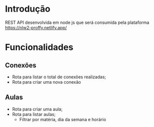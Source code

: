 # Introdução

REST API desenvolvida em node js que será consumida pela plataforma https://nlw2-proffy.netlify.app/ 

# Funcionalidades

## Conexões 

- Rota para listar o total de conexões realizadas;
- Rota para criar uma nova conexão

## Aulas

- Rota para criar uma aula;
- Rota para listar aulas;
    - Filtrar por matéria, dia da semana e horário
